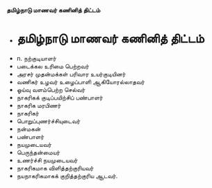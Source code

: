 **தமிழ்நாடு மாணவர் கணினித் திட்டம்**
- # தமிழ்நாடு மாணவர் கணினித் திட்டம்
- n. நற்குடியாளர்
- படைக்கல உரிமை பெற்றவர்
- அரசர் முதன்மக்கள் பரிவார உயர்குடியினர்
- வணிகர் உழவர் உழைப்பாளி ஆகியோரல்லாதவர்
- ஓய்வு வளம்பெற்ற செல்வர்
- நாகரிகக் குடிப்பயிற்சிப் பண்பாளர்
- நாகரிக மரபிணர்
- நாகரிகர்
- பொறுப்புணர்ச்சியுடைவர்
- நன்மகன்
- பண்பாளர்
- நயமுடையவர்
- பெருந்தன்மையர்
- உணர்ச்சி நயமுடையவர்
-  நாகரிகமாக விளித்தற்குரியவர்
- நயநாகரிகமாகக் குறித்தற்குரிய ஆடவர்.

